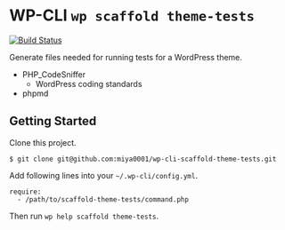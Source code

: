 WP-CLI `wp scaffold theme-tests`
=============================

[![Build Status](https://travis-ci.org/miya0001/wp-cli-scaffold-theme-tests.svg?branch=master)](https://travis-ci.org/miya0001/wp-cli-scaffold-theme-tests)

Generate files needed for running tests for a WordPress theme.

* PHP_CodeSniffer
	* WordPress coding standards
* phpmd

## Getting Started

Clone this project.

```
$ git clone git@github.com:miya0001/wp-cli-scaffold-theme-tests.git
```

Add following lines into your `~/.wp-cli/config.yml`.

```
require:
  - /path/to/scaffold-theme-tests/command.php
```

Then run `wp help scaffold theme-tests`.
